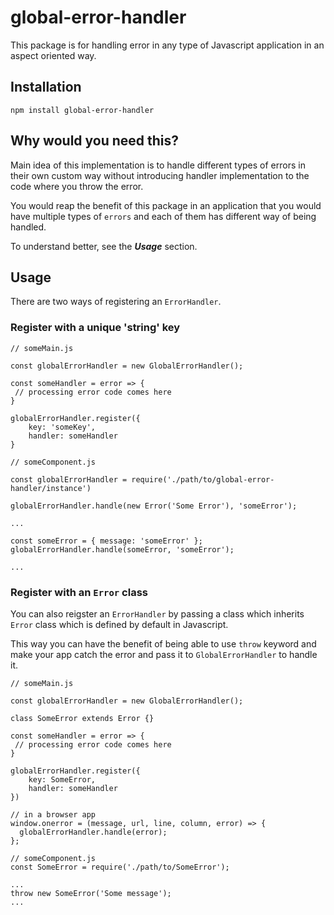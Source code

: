 # global-error-handler
This package is for handling error in any type of Javascript application in an aspect oriented way.

## Installation
```
npm install global-error-handler
```

## Why would you need this?

Main idea of this implementation is to handle different types of errors in their
own custom way without introducing handler implementation to the code where you
throw the error. 

You would reap the benefit of this package in an application that you would have
multiple types of `errors` and each of them has different way of being handled.

To understand better, see the _**Usage**_ section.

## Usage
There are two ways of registering an `ErrorHandler`.

### Register with a unique 'string' key
```
// someMain.js

const globalErrorHandler = new GlobalErrorHandler();

const someHandler = error => {
 // processing error code comes here
}

globalErrorHandler.register({
    key: 'someKey',
    handler: someHandler
}

// someComponent.js

const globalErrorHandler = require('./path/to/global-error-handler/instance')

globalErrorHandler.handle(new Error('Some Error'), 'someError');

...

const someError = { message: 'someError' };
globalErrorHandler.handle(someError, 'someError');

...
```

### Register with an `Error` class
You can also reigster an `ErrorHandler` by passing a class which inherits `Error`
class which is defined by default in Javascript.

This way you can have the benefit of being able to use `throw` keyword and make your app
catch the error and pass it to `GlobalErrorHandler` to handle it.
```
// someMain.js

const globalErrorHandler = new GlobalErrorHandler();

class SomeError extends Error {}

const someHandler = error => {
 // processing error code comes here
}

globalErrorHandler.register({
    key: SomeError,
    handler: someHandler
})

// in a browser app
window.onerror = (message, url, line, column, error) => {
  globalErrorHandler.handle(error);
};

// someComponent.js
const SomeError = require('./path/to/SomeError');

...
throw new SomeError('Some message');
...
```